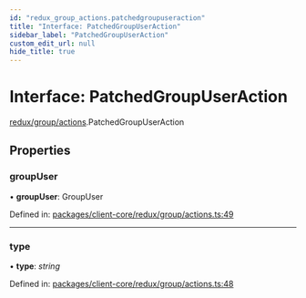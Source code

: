 ```yaml
---
id: "redux_group_actions.patchedgroupuseraction"
title: "Interface: PatchedGroupUserAction"
sidebar_label: "PatchedGroupUserAction"
custom_edit_url: null
hide_title: true
---
```


# Interface: PatchedGroupUserAction

[redux/group/actions](../modules/redux_group_actions.md).PatchedGroupUserAction

## Properties

### groupUser

• **groupUser**: GroupUser

Defined in: [packages/client-core/redux/group/actions.ts:49](https://github.com/xr3ngine/xr3ngine/blob/66a84a950/packages/client-core/redux/group/actions.ts#L49)

___

### type

• **type**: *string*

Defined in: [packages/client-core/redux/group/actions.ts:48](https://github.com/xr3ngine/xr3ngine/blob/66a84a950/packages/client-core/redux/group/actions.ts#L48)
